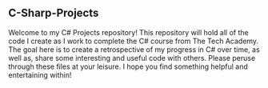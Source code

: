 ## C-Sharp-Projects

Welcome to my C# Projects repository! This repository will hold all of the code I create as I work to complete the C# course from The Tech Academy. The goal here is to create a retrospective of my progress in C# over time, as well as, share some interesting and useful code with others. Please peruse through these files at your leisure. I hope you find something helpful and entertaining within! 
